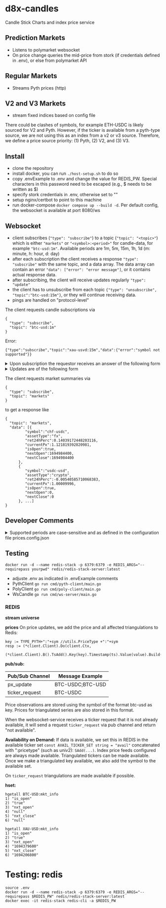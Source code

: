# d8x-candles
Candle Stick Charts and index price service

## Prediction Markets
- Listens to polymarket websocket
- On price change queries the mid-price from stork (if credentials defined in .env), or else from polymarket API

## Regular Markets
- Streams Pyth prices (http)

## V2 and V3 Markets
- stream fixed indices based on config file

There could be clashes of symbols, for example ETH-USDC is likely sourced for V2 and Pyth. However, if the ticker is available
from a pyth-type source, we are not using this as an index from a v2 or v3 source. Therefore, we define a price source priority:
(1) Pyth, (2) V2, and (3) V3.


## Install
- clone the repository
- install docker, you can run `./host-setup.sh` to do so
- copy .envExample to .env and change the value for REDIS_PW. Special characters in this password need to be escaped (e.g., $ needs to be written as \$)
- specify stork credentials in .env, otherwise set to ""
- setup nginx/certbot to point to this machine
- run docker-compose `docker compose up --build -d`. Per default config, the websocket is available at port 8080/ws


## Websocket

- client subscribes (`"type": "subscribe"`) to a topic (`"topic": "<topic>"`) which is either 
  `"markets"` or `"<symbol>:<period>"` for candle-data, for example `"btc-usd:1m"`. Available
  periods are 1m, 5m, 15m, 1h, 1d (m: minute, h: hour, d: day)
- after each subscription the client receives a response `"type": "subscribe"` with the same topic, and a data array. The data array can contain
  an error `"data": ["error": "error message"]`, or it contains actual response data.
- after subscribing, the client will receive updates regularly `"type": "update"`
- the client has to unsubscribe from each topic `{"type": "unsubscribe", "topic":"btc-usd:15m"}`, or they will continue receiving data. 
- pings are handled on "protocol-level"

The client requests candle subscriptions via
```
{
  "type": "subscribe",
  "topic": "btc-usd:1m"
}

```
Error:
```
{"type":"subscribe","topic":"xau-usvd:15m","data":{"error":"symbol not supported"}}
```
<details>
<summary>
Upon subscription the requestor receives an answer of the following form
</summary>


```
{
  "type": "subscribe",
  "msg": "btc-usdc:1m",
  "data": [{
    "start": 1678504920000,
    "time": "2023-03-11T03:22:00.000Z",
    "open": "20715.33957029727",
    "high": "20776.068733204742",
    "low": "20697.95967292916",
    "close": "20702.879084764278"
  }, {
    "start": 1678504980000,
    "time": "2023-03-11T03:23:00.000Z",
    "open": "20750.093849386834",
    "high": "20847.92663877994",
    "low": "20745.3458343564",
    "close": "20749.941669417913"
  }, ...]
}
```
</details>

<details>
<summary>
Updates are of the following form
</summary>

```
{{
  "type":"update",
  "topic":"btc-usd:1m",
  "data":
  {"start":1693831200000,
  "time":"2023-09-04T12:40:00.000Z",
  "open":25864.6240472,
  "high":25867.07622714,
  "low":25863.81874999,
  "close":25865.7231305}
}
```
</details>


The client requests market summaries via
```
{
  "type": "subscribe",
  "topic": "markets"
}
```

to get a response like
```
{
  "topic": "markets",
  "data": [{
         "symbol":"chf-usdc",
         "assetType":"fx",
         "ret24hPerc":0.14039172448203116,
         "currentPx":1.121819392820981,
         "isOpen":true,
         "nextOpen":1694984400,
         "nextClose":1694984400
      },
      {
         "symbol":"usdc-usd",
         "assetType":"crypto",
         "ret24hPerc":-0.00540585710068383,
         "currentPx":1.00009996,
         "isOpen":true,
         "nextOpen":0,
         "nextClose":0
      }, ...]
}
```


## Developer Comments

<details>
<summary>
Supported periods are case-sensitive and as defined in the configuration file prices.config.json
</summary>

```
{ "period": "1m", "timeMs": 60000 },
{ "period": "5m", "timeMs": 350000 },
{ "period": "15m", "timeMs": 900000 },
{ "period": "1h", "timeMs": 3600000 },
{ "period": "1d", "timeMs": 86400000 }
```
</details>

## Testing 

```
docker run -d --name redis-stack -p 6379:6379 -e REDIS_ARGS="--requirepass yourpwd" redis/redis-stack-server:latest
```
- adjuste .env as indicated in .envExample comments
- PythClient
  `go run cmd/pyth-client/main.go`
- PolyClient
  `go run cmd/poly-client/main.go`
- WsCandle
 `go run cmd/ws-server/main.go`

### REDIS



**stream universe**


**prices**
On price updates, we add the price and all affected triangulations to Redis:
```
key := TYPE_PYTH+":"+sym //utils.PriceType +":"+sym
resp := (*client.Client).Do(client.Ctx,
		(*client.Client).B().TsAdd().Key(key).Timestamp(ts).Value(value).Build())
```

**pub/sub:**

| **Pub/Sub Channel** | **Message Example** |
|---------------------|---------------------|
| px_update           | BTC-USDC;BTC-USD    |
| ticker_request      | BTC-USDC            |

Price observations are stored using the symbol of the format btc-usd as
key. Prices for triangulated series are also stored in this format.

When the websocket-service receives a ticker request that it is not already available,
it will send a request `ticker_request` via pub channel and return "not available".

**Availability on Demand:**
If data is available, we set this in REDIS in the available ticker set 
`const AVAIL_TICKER_SET string = "avail"` concatenated with ":pricetype" (such as univ2): 
`SAdd(...)`. Index price feeds configured are always
made available. Triangulated tickers can be made available. Once we make a triangulated key available,
we also add the symbol to the available set.

On `ticker_request` triangulations are made available if possible.


**hset:**

```
hgetall BTC-USD:mkt_info 
1) "is_open"
2) "true"
3) "nxt_open"
4) "null"
5) "nxt_close"
6) "null"
```
```
hgetall XAU-USD:mkt_info
1) "is_open"
2) "true"
3) "nxt_open"
4) "1694379600"
5) "nxt_close"
6) "1694206800"
```

# Testing: redis
```
source .env
docker run -d --name redis-stack -p 6379:6379 -e REDIS_ARGS="--requirepass $REDIS_PW" redis/redis-stack-server:latest
docker exec -it redis-stack redis-cli -a $REDIS_PW
```
